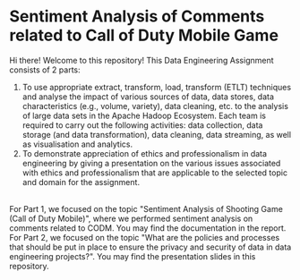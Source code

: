 # Sentiment Analysis of Comments related to Call of Duty Mobile Game
Hi there! Welcome to this repository! This Data Engineering Assignment consists of 2 parts:
<ol>
  <li>To use appropriate extract, transform, load, transform (ETLT) techniques and analyse the impact of various sources of data, data stores, data characteristics (e.g., volume, variety), data cleaning, etc. to the analysis of large data sets in the Apache Hadoop Ecosystem.
Each team is required to carry out the following activities: data collection, data storage (and data transformation), data cleaning, data streaming, as well as visualisation and analytics.
</li>
  <li>To demonstrate appreciation of ethics and professionalism in data engineering by giving a presentation on the various issues associated with ethics and professionalism that are applicable to the selected topic and domain for the assignment. </li>
</ol>
<br/>For Part 1, we focused on the topic "Sentiment Analysis of Shooting Game (Call of Duty Mobile)", where we performed sentiment analysis on comments related to CODM. You may find the documentation in the report.
<br/>For Part 2, we focused on the topic "What are the policies and processes that should be put in place to ensure the privacy and security of data in data engineering projects?". You may find the presentation slides in this repository.
